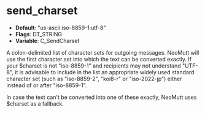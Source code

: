 # send_charset

- **Default**: "us-ascii:iso-8859-1:utf-8"
- **Flags**: DT_STRING
- **Variable**: C_SendCharset

A colon-delimited list of character sets for outgoing messages. NeoMutt will use the
first character set into which the text can be converted exactly.
If your $charset is not "iso-8859-1" and recipients may not
understand "UTF-8", it is advisable to include in the list an
appropriate widely used standard character set (such as
"iso-8859-2", "koi8-r" or "iso-2022-jp") either instead of or after
"iso-8859-1".

In case the text can't be converted into one of these exactly,
NeoMutt uses $charset as a fallback.
